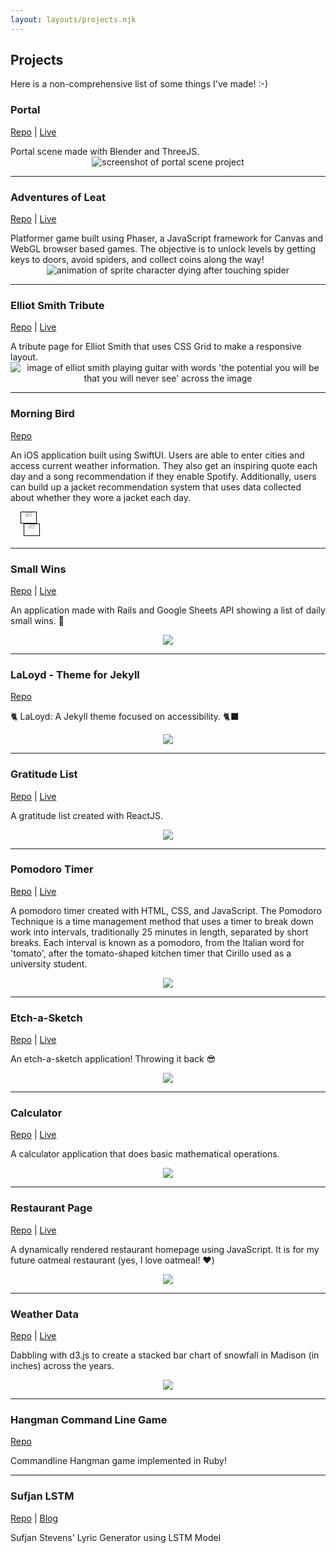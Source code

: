 ```yaml
---
layout: layouts/projects.njk
---
```


## Projects

Here is a non-comprehensive list of some things I've made! :-)

### Portal

<p class="project-preview-wrapper">
	<a class="tag" href="https://github.com/janessatran/threejs-portal">Repo</a> |
	<a class="tag" href="https://janessatran.github.io/threejs-portal/">Live</a>
</p>
Portal scene made with Blender and ThreeJS.

<center>
	<img class="project-image" src="https://imgur.com/TaG5rlG.png" alt="screenshot of portal scene project">
</center>

<hr/>

### Adventures of Leat

<p class="project-preview-wrapper">
	<a class="tag" href="https://github.com/janessatran/html5game">Repo</a> |
	<a class="tag" href="https://janessatran.github.io/html5game">Live</a>
</p>
Platformer game built using Phaser, a JavaScript framework for Canvas and WebGL browser based games. The objective is to unlock levels by getting keys to doors, avoid spiders, and collect coins along the way!

<center>
	<img class="project-image" src="https://i.imgur.com/C8fWxYY.gif" alt="animation of sprite character dying after touching spider">
</center>

<hr/>

### Elliot Smith Tribute

<p class="project-preview-wrapper">
	<a class="tag" href="https://github.com/janessatran/tributepage">Repo</a> |
	<a class="tag" href="https://janessatran.github.io/tributepage/">Live</a>
</p>
A tribute page for Elliot Smith that uses CSS Grid to make a responsive layout.

<center>
	<img class="project-image" src="https://i.imgur.com/LQmGjnk.png" alt="image of elliot smith playing guitar with words 'the potential you will be that you will never see' across the image">
</center>

<hr/>

### Morning Bird

<p class="project-preview-wrapper">
	<a class="tag" href="https://github.com/janessatran/MorningBird">Repo</a>
</p>

An iOS application built using SwiftUI. Users are able to enter cities and access current weather information. They also get an inspiring quote each day and a song recommendation if they enable Spotify. Additionally, users can build up a jacket recommendation system that uses data collected about whether they wore a jacket each day.

<div style="display:flex">
	<center>
		<img class="project-image" src="https://i.imgur.com/j3FrRPx.png" style="border:1px solid black;width:40%">
		<img class="project-image" src="https://i.imgur.com/7WvT709.png" style="border:1px solid black;margin-left:10px;width:40%">
	</center>
</div>

<hr/>

### Small Wins

<p class="project-preview-wrapper">
	<a class="tag" href="https://github.com/janessatran/small-wins">Repo</a> |
	<a class="tag" href="https://janessa-small-wins.herokuapp.com/">Live</a>
</p>

An application made with Rails and Google Sheets API showing a list of daily small wins. 🎯

<center>
	<img class="project-image" src="https://i.imgur.com/p7SVuZw.png">
</center>

<hr/>

### LaLoyd - Theme for Jekyll

<p class="project-preview-wrapper">
	<a class="tag" href="https://github.com/janessatran/laloyd">Repo</a>
</p>

🐈 LaLoyd: A Jekyll theme focused on accessibility. 🐈‍⬛

<center>
	<img class="project-image" src="https://camo.githubusercontent.com/65efd2a46297bd449261e5e2aa1a5f9f2e24ec3582ce97e44d921973fd297143/687474703a2f2f672e7265636f726469742e636f2f414f303173665a6e50302e676966">
</center>

<hr/>

### Gratitude List

<p class="project-preview-wrapper">
	<a class="tag" href="https://github.com/janessatran/gratitude-list">Repo</a> |
	<a class="tag" href="https://janessatran.github.io/gratitude-list/">Live</a>
</p>

A gratitude list created with ReactJS.

<center>
	<img class="project-image" src="https://i.imgur.com/XXAhDe5.png">
</center>

<hr/>

### Pomodoro Timer

<p class="project-preview-wrapper">
	<a class="tag" href="https://github.com/janessatran/pomdoro-timer">Repo</a> |
	<a class="tag" href="https://janessatran.github.io/pomdoro-timer/">Live</a>
</p>

A pomodoro timer created with HTML, CSS, and JavaScript. The Pomodoro Technique is a time management method that uses a timer to break down work into intervals, traditionally 25 minutes in length, separated by short breaks. Each interval is known as a pomodoro, from the Italian word for 'tomato', after the tomato-shaped kitchen timer that Cirillo used as a university student.

<center>
	<img class="project-image" src="https://i.imgur.com/TjoBaGk.png">
</center>

<hr/>

### Etch-a-Sketch

<p class="project-preview-wrapper">
	<a class="tag" href="https://github.com/janessatran/etch-a-sketch">Repo</a> |
	<a class="tag" href="https://janessatran.github.io/etch-a-sketch/">Live</a>
</p>

An etch-a-sketch application! Throwing it back 😎

<center>
	<img class="project-image" src="https://i.imgur.com/VaAE2DA.png">
</center>

<hr/>

### Calculator

<p class="project-preview-wrapper">
	<a class="tag" href="https://github.com/janessatran/calculator">Repo</a> |
	<a class="tag" href="https://janessatran.github.io/calculator/">Live</a>
</p>

A calculator application that does basic mathematical operations.

<center>
	<img class="project-image" src="https://i.imgur.com/CXHaJ2M.png">
</center>

<hr/>

### Restaurant Page

<p class="project-preview-wrapper">
	<a class="tag" href="https://github.com/janessatran/restaurant-page">Repo</a> |
	<a class="tag" href="https://janessatran.github.io/restaurant-page/">Live</a>
</p>

A dynamically rendered restaurant homepage using JavaScript. It is for my future oatmeal restaurant (yes, I love oatmeal! ❤️)

<center>
	<img class="project-image" src="https://i.imgur.com/nVFImRf.png">
</center>

<hr/>

### Weather Data

<p class="project-preview-wrapper">
	<a class="tag" href="https://github.com/janessatran/weather-data">Repo</a> |
	<a class="tag" href="https://janessatran.github.io/weather-data/">Live</a>
</p>

Dabbling with d3.js to create a stacked bar chart of snowfall in Madison (in inches) across the years.

<center>
	<img class="project-image" src="https://i.imgur.com/Z4yRxhX.png">
</center>

<hr/>

### Hangman Command Line Game

<p class="project-preview-wrapper">
	<a class="tag" href="https://github.com/janessatran/hangman">Repo</a>
</p>

Commandline Hangman game implemented in Ruby!

<hr/>

### Sufjan LSTM

<p class="project-preview-wrapper">
	<a class="tag" href="https://github.com/janessatran/sufjan_lstm">Repo</a> |
	<a class="tag" href="https://www.janessatran.com/sufjan-lstm/">Blog</a>
</p>

Sufjan Stevens' Lyric Generator using LSTM Model
